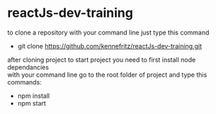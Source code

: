 # reactJs-dev-training  
to clone a repository with your command line just type this command  
- git clone https://github.com/kennefritz/reactJs-dev-training.git  

after cloning project to start project you need to first install node dependancies  
with your command line go to the root folder of project and type this commands:  
- npm install  
- npm start  
